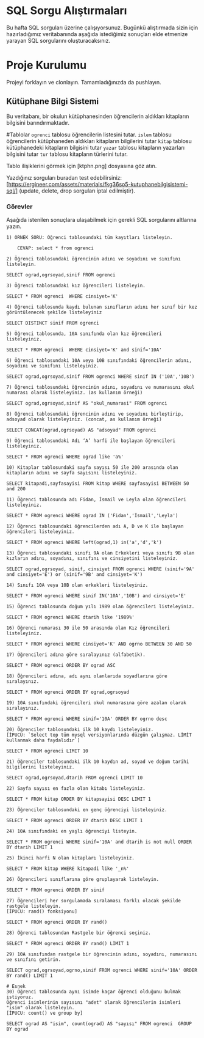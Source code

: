 # SQL Sorgu Alıştırmaları

Bu hafta SQL sorguları üzerine çalışıyorsunuz. Bugünkü alıştırmada sizin için hazırladığımız veritabanında aşağıda istediğimiz sonuçları elde etmenize yarayan SQL sorgularını oluşturacaksınız.

# Proje Kurulumu
Projeyi forklayın ve clonlayın. Tamamladığınızda da pushlayın.

## Kütüphane Bilgi Sistemi

Bu veritabanı, bir okulun kütüphanesinden öğrencilerin aldıkları kitapların bilgisini barındırmaktadır.

#Tablolar 
`ogrenci` tablosu öğrencilerin listesini tutar.
`islem` tablosu öğrencilerin kütüphaneden aldıkları kitapların bilgilerini tutar
`kitap` tablosu kütüphanedeki kitapların bilgisini tutar
`yazar` tablosu kitapların yazarları bilgisini tutar
`tur` tablosu kitapların türlerini tutar.

Tablo ilişiklerini görmek için [ktphn.png] dosyasına göz atın.

Yazdığınız sorguları buradan test edebilirsiniz: [https://ergineer.com/assets/materials/fkg36so5-kutuphanebilgisistemi-sql/] (update, delete, drop sorguları iptal edilmiştir).

### Görevler

Aşağıda istenilen sonuçlara ulaşabilmek için gerekli SQL sorgularını altlarına yazın. 


	1) ÖRNEK SORU: Öğrenci tablosundaki tüm kayıtları listeleyin.
	
		CEVAP: select * from ogrenci

	2) Öğrenci tablosundaki öğrencinin adını ve soyadını ve sınıfını listeleyin.

	SELECT ograd,ogrsoyad,sinif FROM ogrenci
	
	3) Öğrenci tablosundaki kız öğrencileri listeleyin. 

	SELECT * FROM ogrenci  WHERE cinsiyet='K'
	
	4) Öğrenci tablosunda kaydı bulunan sınıfların adını her sınıf bir kez görüntülenecek şekilde listeleyiniz
	
	SELECT DISTINCT sinif FROM ogrenci
	
	5) Öğrenci tablosunda, 10A sınıfında olan kız öğrencileri listeleyiniz.

	SELECT * FROM ogrenci  WHERE cinsiyet='K' and sinif='10A'
	
	6) Öğrenci tablosundaki 10A veya 10B sınıfındaki öğrencilerin adını, soyadını ve sınıfını listeleyiniz.
	
	SELECT ograd,ogrsoyad,sinif FROM ogrenci WHERE sinif IN ('10A','10B')
	
	7) Öğrenci tablosundaki öğrencinin adını, soyadını ve numarasını okul numarası olarak listeleyiniz. (as kullanım örneği)
	
	SELECT ograd,ogrsoyad,sinif AS "okul_numarasi" FROM ogrenci 

	8) Öğrenci tablosundaki öğrencinin adını ve soyadını birleştirip, adsoyad olarak listeleyiniz. (concat, as kullanım örneği)

	SELECT CONCAT(ograd,ogrsoyad) AS "adsoyad" FROM ogrenci 
	
	9) Öğrenci tablosundaki Adı ‘A’ harfi ile başlayan öğrencileri listeleyiniz.

	SELECT * FROM ogrenci WHERE ograd like 'a%' 
	
	10) Kitaplar tablosundaki sayfa sayısı 50 ile 200 arasında olan kitapların adını ve sayfa sayısını listeleyiniz.

	SELECT kitapadi,sayfasayisi FROM kitap WHERE sayfasayisi BETWEEN 50 and 200

	11) Öğrenci tablosunda adı Fidan, İsmail ve Leyla olan öğrencileri listeleyiniz.

	SELECT * FROM ogrenci WHERE ograd IN ('Fidan','İsmail','Leyla')
	
	12) Öğrenci tablosundaki öğrencilerden adı A, D ve K ile başlayan öğrencileri listeleyiniz.
	
	SELECT * FROM ogrenci WHERE left(ograd,1) in('a','d','k')
	
	13) Öğrenci tablosundaki sınıfı 9A olan Erkekleri veya sınıfı 9B olan kızların adını, soyadını, sınıfını ve cinsiyetini listeleyiniz.
	
	SELECT ograd,ogrsoyad, sinif, cinsiyet FROM ogrenci WHERE (sinif='9A' and cinsiyet='E') or (sinif='9B' and cinsiyet='K')

	14) Sınıfı 10A veya 10B olan erkekleri listeleyiniz.

	SELECT * FROM ogrenci WHERE sinif IN('10A','10B') and cinsiyet='E'
	
	15) Öğrenci tablosunda doğum yılı 1989 olan öğrencileri listeleyiniz.
	
	SELECT * FROM ogrenci WHERE dtarih like '1989%'

	16) Öğrenci numarası 30 ile 50 arasında olan Kız öğrencileri listeleyiniz.
	
	SELECT * FROM ogrenci WHERE cinsiyet='K' AND ogrno BETWEEN 30 AND 50

	17) Öğrencileri adına göre sıralayınız (alfabetik).
	
	SELECT * FROM ogrenci ORDER BY ograd ASC

	18) Öğrencileri adına, adı aynı olanlarıda soyadlarına göre sıralayınız.

	SELECT * FROM ogrenci ORDER BY ograd,ogrsoyad
	
	19) 10A sınıfındaki öğrencileri okul numarasına göre azalan olarak sıralayınız.
	
	SELECT * FROM ogrenci WHERE sinif='10A' ORDER BY ogrno desc

	20) Öğrenciler tablosundaki ilk 10 kaydı listeleyiniz.
	[İPUCU: `Select top tüm mysql versiyonlarında düzgün çalışmaz. LİMİT kullanmak daha faydalıdır`]

	SELECT * FROM ogrenci LIMIT 10
	
	21) Öğrenciler tablosundaki ilk 10 kaydın ad, soyad ve doğum tarihi bilgilerini listeleyiniz.
	
	SELECT ograd,ogrsoyad,dtarih FROM ogrenci LIMIT 10

	22) Sayfa sayısı en fazla olan kitabı listeleyiniz.

	SELECT * FROM kitap ORDER BY kitapsayisi DESC LIMIT 1
	
	23) Öğrenciler tablosundaki en genç öğrenciyi listeleyiniz.

	SELECT * FROM ogrenci ORDER BY dtarih DESC LIMIT 1
	
	24) 10A sınıfındaki en yaşlı öğrenciyi listeyin.
	
	SELECT * FROM ogrenci WHERE sinif='10A' and dtarih is not null ORDER BY dtarih LIMIT 1

	25) İkinci harfi N olan kitapları listeleyiniz.
	
	SELECT * FROM kitap WHERE kitapadi like '_n%'
	
	26) Öğrencileri sınıflarına göre gruplayarak listeleyin.
	
	SELECT * FROM ogrenci ORDER BY sinif

	27) Öğrencileri her sorgulamada sıralaması farklı olacak şekilde rastgele listeleyin. 
	[İPUCU: rand() fonksiyonu]
	
	SELECT * FROM ogrenci ORDER BY rand() 

	28) Öğrenci tablosundan Rastgele bir öğrenci seçiniz.

	SELECT * FROM ogrenci ORDER BY rand() LIMIT 1
	
	29) 10A sınıfından rastgele bir öğrencinin adını, soyadını, numarasını ve sınıfını getirin.
	
	SELECT ograd,ogrsoyad,ogrno,sinif FROM ogrenci WHERE sinif='10A' ORDER BY rand() LIMIT 1
	
	# Esnek
	30) Öğrenci tablosunda aynı isimde kaçar öğrenci olduğunu bulmak istiyoruz. 
	Öğrenci isimlerinin sayısını "adet" olarak öğrencilerin isimleri "isim" olarak listeleyin. 
	[İPUCU: count() ve group by]

	SELECT ograd AS "isim", count(ograd) AS "sayısı" FROM ogrenci  GROUP BY ograd  